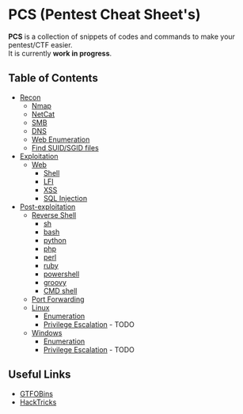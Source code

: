 # PCS (Pentest Cheat Sheet's)
**PCS** is a collection of snippets of codes and commands to make your pentest/CTF easier.  
It is currently **work in progress**.

## Table of Contents
- [Recon](/RECON.md)
  - [Nmap](/RECON.md#nmap)
  - [NetCat](/RECON.md#netcat)
  - [SMB](/RECON.md#smb)
  - [DNS](/RECON.md#dns)
  - [Web Enumeration](/RECON.md#web-enumeration)
  - [Find SUID/SGID files](/RECON.md#find-suidsgid-files)
- [Exploitation](/EXPLOITATION.md)
  - [Web](/EXPLOITATION.md#web)
    - [Shell](/EXPLOITATION.md#shell)
    - [LFI](/EXPLOITATION.md#lfi)
    - [XSS](/EXPLOITATION.md#xss)
    - [SQL Injection](/EXPLOITATION.md#sql-injection)
- [Post-exploitation](/POST-EXPLOITATION.md)
  - [Reverse Shell](/POST-EXPLOITATION.md#reverse-shell)
    - [sh](/POST-EXPLOITATION.md#sh)
    - [bash](/POST-EXPLOITATION.md#bash)
    - [python](/POST-EXPLOITATION.md#python)
    - [php](/POST-EXPLOITATION.md#php)
    - [perl](/POST-EXPLOITATION.md#perl)
    - [ruby](/POST-EXPLOITATION.md#ruby)
    - [powershell](/POST-EXPLOITATION.md#powershell)
    - [groovy](/POST-EXPLOITATION.md#groovy)
    - [CMD shell](/POST-EXPLOITATION.md#cmd-shell)
  - [Port Forwarding](/POST-EXPLOITATION.md#port-forwarding)
  - [Linux](/POST-EXPLOITATION.md#linux)
    - [Enumeration](/POST-EXPLOITATION.md#enumeration-on-linux)
    - [Privilege Escalation](#) - TODO
  - [Windows](/POST-EXPLOITATION.md#windows)
    - [Enumeration](/POST-EXPLOITATION.md#enumeration-on-windows)
    - [Privilege Escalation](#) - TODO

## Useful Links
- [GTFOBins](https://gtfobins.github.io/)
- [HackTricks](https://book.hacktricks.xyz/)

